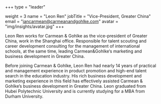+++
type = "leader"

weight = 3
name = "Leon Ren"
jobTitle = "Vice-President, Greater China"
email = "iancarmean@carmeanandgohlke.com"
avatar = "img/insights/avatar.jpg"
+++

Leon Ren works for Carmean & Gohlke as the vice-president of Greater China, work in the Shanghai office. Responsible for talent scouting and career development consulting for the management of international schools, at the same time, leading Carmean&Gohlke‘s marketing and business development in Greater China.

Before joining Carmean & Gohlke, Leon Ren had nearly 14 years of practical and management experience in product promotion and high-end talent search in the education industry. His rich business development and marketing experience in this field has effectively assisted Carmean & Gohlke’s business development in Greater China. Leon graduated from Hubei Polytechnic University and is currently studying for a MBA from Durham University.

